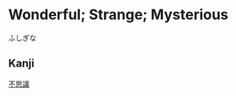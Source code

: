 # Wonderful; Strange; Mysterious
ふしぎな

## Kanji
[不](../Kanji/kanji-dict/不.md)[思](../Kanji/kanji-dict/思.md)[議](../Kanji/kanji-dict/議.md)